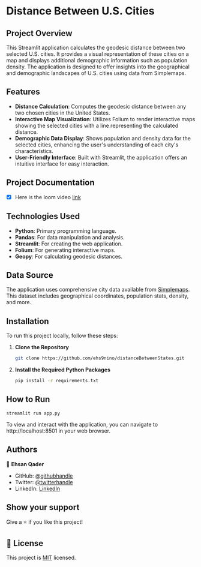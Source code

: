 # Distance Between U.S. Cities

## Project Overview
This Streamlit application calculates the geodesic distance between two selected U.S. cities. It provides a visual representation of these cities on a map and displays additional demographic information such as population density. The application is designed to offer insights into the geographical and demographic landscapes of U.S. cities using data from Simplemaps.

## Features
- **Distance Calculation**: Computes the geodesic distance between any two chosen cities in the United States.
- **Interactive Map Visualization**: Utilizes Folium to render interactive maps showing the selected cities with a line representing the calculated distance.
- **Demographic Data Display**: Shows population and density data for the selected cities, enhancing the user's understanding of each city's characteristics.
- **User-Friendly Interface**: Built with Streamlit, the application offers an intuitive interface for easy interaction.

## Project Documentation

- [x] Here is the loom video [link](https://www.loom.com/share/2e5088c1ccab4c91ad20ba70924f7f29?sid=751bc9c7-c308-424c-8fe3-17a138ff09f4)

## Technologies Used
- **Python**: Primary programming language.
- **Pandas**: For data manipulation and analysis.
- **Streamlit**: For creating the web application.
- **Folium**: For generating interactive maps.
- **Geopy**: For calculating geodesic distances.

## Data Source
The application uses comprehensive city data available from [Simplemaps](https://simplemaps.com/data/us-cities). This dataset includes geographical coordinates, population stats, density, and more.

## Installation
To run this project locally, follow these steps:

1. **Clone the Repository**
   ```bash
   git clone https://github.com/ehs9nino/distanceBetweenStates.git

2. **Install the Required Python Packages**
   ```bash
   pip install -r requirements.txt

## How  to  Run
    
    streamlit run app.py
    
To view and interact with the application, you can navigate to http://localhost:8501 in your web browser.

## Authors

👤 **Ehsan Qader**

- GitHub: [@githubhandle](https://github.com/ehs9nino)
- Twitter: [@twitterhandle](https://twitter.com/ehsan9nino)
- LinkedIn: [LinkedIn](https://www.linkedin.com/in/ehsan-qader-a230a6165/)

## Show your support

Give a ⭐️ if you like this project!

## 📝 License

This project is [MIT](./MIT.md) licensed.
